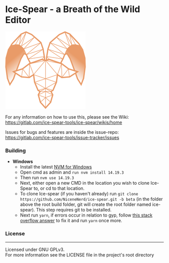 #  Ice-Spear - a Breath of the Wild Editor
![alt Ice-Spear](assets/icons/icon_256_thin.png)

For any information on how to use this, please see the Wiki: <br/>
https://gitlab.com/ice-spear-tools/ice-spear/wikis/home

Issues for bugs and features are inside the issue-repo: <br/>
https://gitlab.com/ice-spear-tools/issue-tracker/issues

### Building

- **Windows**
  - Install the latest [NVM for Windows](https://github.com/coreybutler/nvm-windows/releases)
  - Open cmd as admin and `run nvm install 14.19.3`
  - Then run `nvm use 14.19.3`
  - Next, either open a new CMD in the location you wish to clone Ice-Spear to, or cd to that location.
  - To clone Ice-spear (if you haven't already) run `git clone https://github.com/NiceneNerd/ice-spear.git -b beta` (in the folder above the root build folder, git will create the root folder named ice-spear). This step requires git to be installed.
  - Next run `yarn`, if errors occur in relation to gyp, follow [this stack overflow answer](https://stackoverflow.com/a/71523704) to fix it and run `yarn` once more.

### License
___
Licensed under GNU GPLv3.  
For more information see the LICENSE file in the project's root directory
